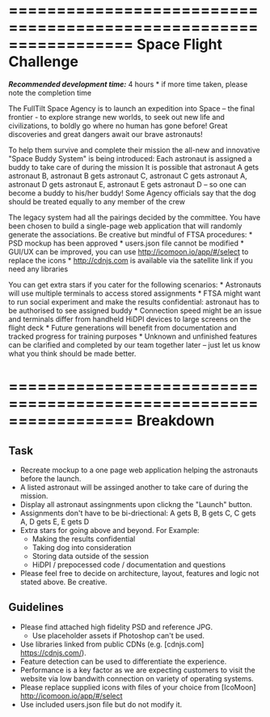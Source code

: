 
=================================================================
Space Flight Challenge
=================================================================


***Recommended development time:*** 4 hours
	* if more time taken, please note the completion time

The FullTilt Space Agency is to launch an expedition into Space – the final frontier - to explore strange new worlds, to seek out new life and civilizations, to boldly go where no human has gone before! Great discoveries and great dangers await our brave astronauts! 
 
To help them survive and complete their mission the all-new and innovative "Space Buddy System" is being introduced:
Each astronaut is assigned a buddy to take care of during the mission
It is possible that astronaut A gets astronaut B, astronaut B gets astronaut C, astronaut C gets astronaut A, astronaut D gets astronaut E, astronaut E gets astronaut D – so one can become a buddy to his/her buddy!
Some Agency officials say that the dog should be treated equally to any member of the crew
 
The legacy system had all the pairings decided by the committee. You have been chosen to build a single-page web application that will randomly generate the associations. Be creative but mindful of FTSA procedures:
	* PSD mockup has been approved
	* users.json file cannot be modified
	* GUI/UX can be improved, you can use http://icomoon.io/app/#/select to replace the icons
	* http://cdnjs.com is available via the satellite link if you need any libraries
 
You can get extra stars if you cater for the following scenarios:
	* Astronauts will use multiple terminals to access stored assignments
	* FTSA might want to run social experiment and make the results confidential: astronaut has to be authorised to see assigned buddy
	* Connection speed might be an issue and terminals differ from handheld HiDPI devices to large screens on the flight deck
	* Future generations will benefit from documentation and tracked progress for training purposes
	* Unknown and unfinished features can be clarified and completed by our team together later – just let us know what you think should be made better.


=================================================================
Breakdown
=================================================================


Task
--
* Recreate mockup to a one page web application helping the astronauts before the launch.
* A listed astronaut will be assinged another to take care of during the mission.
* Display all astronaut assingnments upon clickng the "Launch" button.
* Assignments don't have to be bi-driectional: A gets B, B gets C, C gets A, D gets E, E gets D
* Extra stars for going above and beyond. For Example:
	* Making the results confidential
	* Taking dog into consideration
	* Storing data outside of the session
	* HiDPI / prepocessed code / documentation and questions
* Please feel free to decide on architecture, layout, features and logic not stated above. Be creative.

Guidelines
--
* Please find attached high fidelity PSD and reference JPG.
	* Use placeholder assets if Photoshop can't be used.
* Use libraries linked from public CDNs (e.g. [cdnjs.com] https://cdnjs.com/).
* Feature detection can be used to differentiate the experience.
* Performance is a key factor as we are expecting customers to visit the website via low bandwith connection on variety of operating systems.
* Please replace supplied icons with files of your choice from [IcoMoon] http://icomoon.io/app/#/select
* Use included users.json file but do not modify it.